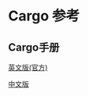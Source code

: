 # Cargo 参考

## Cargo手册

[英文版(官方)](https://doc.rust-lang.org/cargo/)

[中文版](https://rustwiki.org/zh-CN/cargo/getting-started/installation.html)